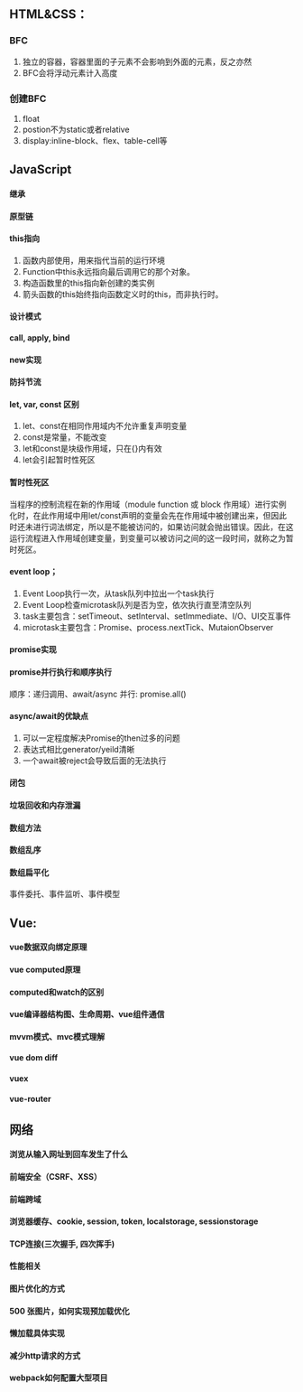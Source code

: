 ## HTML&CSS：

### BFC

1. 独立的容器，容器里面的子元素不会影响到外面的元素，反之亦然
2. BFC会将浮动元素计入高度

### 创建BFC

1. float
2. postion不为static或者relative
3. display:inline-block、flex、table-cell等

## JavaScript

#### 继承

#### 原型链

#### this指向

1. 函数内部使用，用来指代当前的运行环境
2. Function中this永远指向最后调用它的那个对象。
3. 构造函数里的this指向新创建的类实例
4. 箭头函数的this始终指向函数定义时的this，而非执行时。

#### 设计模式

#### call, apply, bind

#### new实现

#### 防抖节流

#### let, var, const 区别

1. let、const在相同作用域内不允许重复声明变量
2. const是常量，不能改变
3. let和const是块级作用域，只在{}内有效
4. let会引起暂时性死区

#### 暂时性死区

当程序的控制流程在新的作用域（module function 或 block 作用域）进行实例化时，在此作用域中用let/const声明的变量会先在作用域中被创建出来，但因此时还未进行词法绑定，所以是不能被访问的，如果访问就会抛出错误。因此，在这运行流程进入作用域创建变量，到变量可以被访问之间的这一段时间，就称之为暂时死区。

#### event loop；

1. Event Loop执行一次，从task队列中拉出一个task执行
2. Event Loop检查microtask队列是否为空，依次执行直至清空队列
3. task主要包含：setTimeout、setInterval、setImmediate、I/O、UI交互事件
4. microtask主要包含：Promise、process.nextTick、MutaionObserver

#### promise实现

#### promise并行执行和顺序执行

顺序：递归调用、await/async
并行: promise.all()

#### async/await的优缺点

1. 可以一定程度解决Promise的then过多的问题
2. 表达式相比generator/yeild清晰
3. 一个await被reject会导致后面的无法执行

#### 闭包

#### 垃圾回收和内存泄漏

#### 数组方法

#### 数组乱序

#### 数组扁平化

事件委托、事件监听、事件模型

## Vue:

#### vue数据双向绑定原理

#### vue computed原理

#### computed和watch的区别

#### vue编译器结构图、生命周期、vue组件通信

#### mvvm模式、mvc模式理解

#### vue dom diff

#### vuex

#### vue-router

## 网络

#### 浏览从输入网址到回车发生了什么

#### 前端安全（CSRF、XSS）

#### 前端跨域

#### 浏览器缓存、cookie, session, token, localstorage, sessionstorage

#### TCP连接(三次握手, 四次挥手)

#### 性能相关

#### 图片优化的方式

#### 500 张图片，如何实现预加载优化

#### 懒加载具体实现

#### 减少http请求的方式

#### webpack如何配置大型项目

